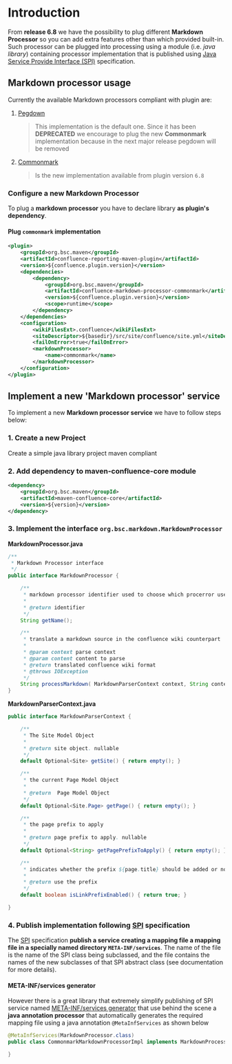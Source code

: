 # Introduction

From **release 6.8** we have the possibility to plug different **Markdown Processor** so you can add extra features other than which provided built-in. Such processor can be plugged into processing using a module (i.e. _java library_) containing processor implementation that is published using [Java Service Provide Interface (SPI)](https://docs.oracle.com/javase/tutorial/sound/SPI-intro.html) specification.

## Markdown processor usage

Currently the available Markdown processors compliant with plugin are:

1. [Pegdown](https://github.com/sirthias/pegdown)
    > This implementation is the default one. Since it has been **DEPRECATED** we encourage to plug the new **Commonmark** implementation because in the next major release pegdown will be removed
1. [Commonmark](https://github.com/atlassian/commonmark-java)
    > Is the new implementation available from plugin version `6.8`
                                                                 
### Configure a new Markdown Processor

To plug a **markdown processor** you have to declare library **as plugin's dependency**. 

#### Plug `commonmark` implementation

```xml
<plugin>
    <groupId>org.bsc.maven</groupId>
    <artifactId>confluence-reporting-maven-plugin</artifactId>
    <version>${confluence.plugin.version}</version>
    <dependencies>
        <dependency>
            <groupId>org.bsc.maven</groupId>
            <artifactId>confluence-markdown-processor-commonmark</artifactId>
            <version>${confluence.plugin.version}</version>
            <scope>runtime</scope>
        </dependency>
    </dependencies>
    <configuration>
        <wikiFilesExt>.confluence</wikiFilesExt>
        <siteDescriptor>${basedir}/src/site/confluence/site.yml</siteDescriptor>
        <failOnError>true</failOnError>
        <markdownProcessor>
            <name>commonmark</name>
        </markdownProcessor>
    </configuration>
</plugin>
```

## Implement a new 'Markdown processor' service

To implement a new **Markdown processor service** we have to follow steps below:

### 1. Create a new Project

Create a simple java library project maven compliant

### 2. Add dependency to **maven-confluence-core** module      

```xml
<dependency>
    <groupId>org.bsc.maven</groupId>
    <artifactId>maven-confluence-core</artifactId>
    <version>${version}</version>
</dependency>
```

### 3. Implement the interface `org.bsc.markdown.MarkdownProcessor`       

**MarkdownProcessor.java**

```java
/**
 * Markdown Processor interface
 */
public interface MarkdownProcessor {

    /**
     * markdown processor identifier used to choose which procerror use at run-time
     *
     * @return identifier
     */
    String getName();

    /**
     * translate a markdown source in the confluence wiki counterpart
     *
     * @param context parse context 
     * @param content content to parse
     * @return translated confluence wiki format
     * @throws IOException
     */
    String processMarkdown( MarkdownParserContext context, String content ) throws IOException;
}
```

**MarkdownParserContext.java**

```java
public interface MarkdownParserContext {

    /**
     * The Site Model Object
     *
     * @return site object. nullable
     */
    default Optional<Site> getSite() { return empty(); }

    /**
     * the current Page Model Object
     *
     * @return  Page Model Object
     */
    default Optional<Site.Page> getPage() { return empty(); }

    /**
     * the page prefix to apply
     *
     * @return page prefix to apply. nullable
     */
    default Optional<String> getPagePrefixToApply() { return empty(); }

    /**
     * indicates whether the prefix ${page.title} should be added or not
     *
     * @return use the prefix
     */
    default boolean isLinkPrefixEnabled() { return true; }

}
```
### 4. Publish implementation following [SPI](https://docs.oracle.com/javase/tutorial/sound/SPI-intro.html) specification

The [SPI](https://docs.oracle.com/javase/tutorial/sound/SPI-intro.html) specification **publish a service creating a mapping file a mapping file in a specially named directory `META-INF/services`**. The name of the file is the name of the SPI class being subclassed, and the file contains the names of the new subclasses of that SPI abstract class (see documentation for more details).

#### META-INF/services generator
However there is a great library that extremely simplify publishing of SPI service named [META-INF/services generator](http://metainf-services.kohsuke.org/) that use behind the scene a **java annotation processor** that automatically generates the required mapping file using a java annotation `@MetaInfServices` as shown below

```java
@MetaInfServices(MarkdownProcessor.class)
public class CommonmarkMarkdownProcessorImpl implements MarkdownProcessor {

}
```
